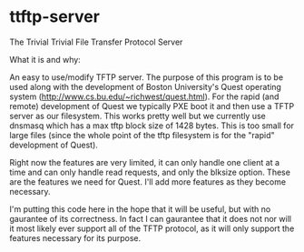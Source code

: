 ttftp-server
============

The Trivial Trivial File Transfer Protocol Server


What it is and why:

An easy to use/modify TFTP server.  The purpose of this program is to
be used along with the development of Boston University's Quest
operating system (http://www.cs.bu.edu/~richwest/quest.html).  For the
rapid (and remote) development of Quest we typically PXE boot it and
then use a TFTP server as our filesystem.  This works pretty well but
we currently use dnsmasq which has a max tftp block size of 1428
bytes.  This is too small for large files (since the whole point of
the tftp filesystem is for the "rapid" development of Quest).

Right now the features are very limited, it can only handle one client
at a time and can only handle read requests, and only the blksize
option.  These are the features we need for Quest.  I'll add more
features as they become necessary.

I'm putting this code here in the hope that it will be useful, but
with no gaurantee of its correctness.  In fact I can gaurantee that it
does not nor will it most likely ever support all of the TFTP
protocol, as it will only support the features necessary for its
purpose.
